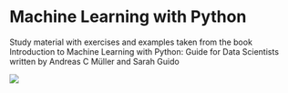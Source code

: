 # Machine Learning with Python

Study material with exercises and examples taken from the book Introduction to Machine Learning with Python: Guide for Data Scientists written by Andreas C Müller and Sarah Guido


![](https://us-central1-progress-markdown.cloudfunctions.net/progress/7)<br />
